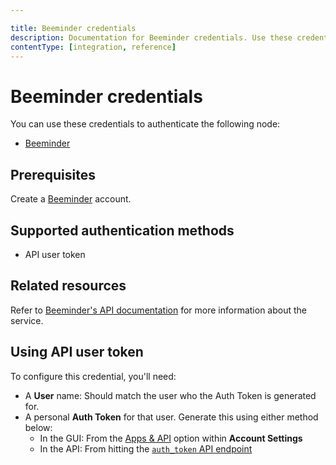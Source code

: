 ```yaml
---

title: Beeminder credentials
description: Documentation for Beeminder credentials. Use these credentials to authenticate Beeminder in n8n, a workflow automation platform.
contentType: [integration, reference]
---
```


# Beeminder credentials

You can use these credentials to authenticate the following node:

- [Beeminder](/integrations/builtin/app-nodes/n8n-nodes-base.beeminder.md)

## Prerequisites

Create a [Beeminder](https://www.beeminder.com/) account.

## Supported authentication methods

- API user token

## Related resources

Refer to [Beeminder's API documentation](https://api.beeminder.com/#beeminder-api-reference) for more information about the service.

## Using API user token

To configure this credential, you'll need:

- A **User** name: Should match the user who the Auth Token is generated for.
- A personal **Auth Token** for that user. Generate this using either method below:
    - In the GUI: From the [Apps & API](https://help.beeminder.com/article/110-apps-and-api#API-token) option within **Account Settings**
    - In the API: From hitting the [`auth_token` API endpoint](https://api.beeminder.com/#auth)

